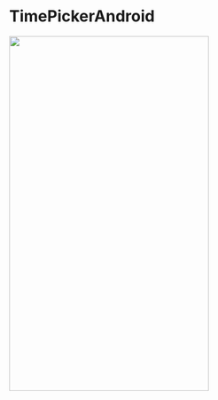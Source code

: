 # TimePickerAndroid
<img src="https://drive.google.com/uc?export=download&id=1bKRfx3Mj8LPUW1EyfpsJ5lbU1FyiI0D8" width="360" height="640"><br/>
